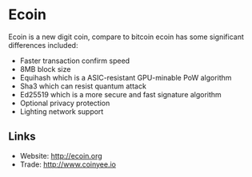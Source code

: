 # Ecoin

Ecoin is a new digit coin, compare to bitcoin ecoin has some significant differences included:
- Faster transaction confirm speed
- 8MB block size
- Equihash which is a ASIC-resistant GPU-minable PoW algorithm
- Sha3 which can resist quantum attack
- Ed25519 which is a more secure and fast signature algorithm
- Optional privacy protection
- Lighting network support

## Links

* Website: http://ecoin.org
* Trade: http://www.coinyee.io
